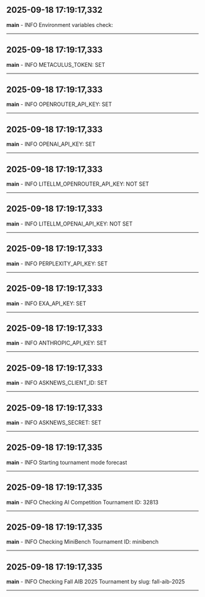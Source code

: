 ## 2025-09-18 17:19:17,332
__main__ - INFO
Environment variables check:

---

## 2025-09-18 17:19:17,333
__main__ - INFO
METACULUS_TOKEN: SET

---

## 2025-09-18 17:19:17,333
__main__ - INFO
OPENROUTER_API_KEY: SET

---

## 2025-09-18 17:19:17,333
__main__ - INFO
OPENAI_API_KEY: SET

---

## 2025-09-18 17:19:17,333
__main__ - INFO
LITELLM_OPENROUTER_API_KEY: NOT SET

---

## 2025-09-18 17:19:17,333
__main__ - INFO
LITELLM_OPENAI_API_KEY: NOT SET

---

## 2025-09-18 17:19:17,333
__main__ - INFO
PERPLEXITY_API_KEY: SET

---

## 2025-09-18 17:19:17,333
__main__ - INFO
EXA_API_KEY: SET

---

## 2025-09-18 17:19:17,333
__main__ - INFO
ANTHROPIC_API_KEY: SET

---

## 2025-09-18 17:19:17,333
__main__ - INFO
ASKNEWS_CLIENT_ID: SET

---

## 2025-09-18 17:19:17,333
__main__ - INFO
ASKNEWS_SECRET: SET

---

## 2025-09-18 17:19:17,335
__main__ - INFO
Starting tournament mode forecast

---

## 2025-09-18 17:19:17,335
__main__ - INFO
Checking AI Competition Tournament ID: 32813

---

## 2025-09-18 17:19:17,335
__main__ - INFO
Checking MiniBench Tournament ID: minibench

---

## 2025-09-18 17:19:17,335
__main__ - INFO
Checking Fall AIB 2025 Tournament by slug: fall-aib-2025

---

